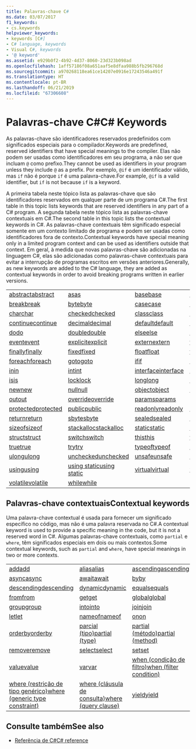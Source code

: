 ```yaml
---
title: Palavras-chave C#
ms.date: 03/07/2017
f1_keywords:
- cs.keywords
helpviewer_keywords:
- keywords [C#]
- C# language, keywords
- Visual C#, keywords
- '@ keyword'
ms.assetid: e929b0f2-4b92-4d37-8060-23d323b098ad
ms.openlocfilehash: 1aff57186f08a651aaf5e8dfaa988b5fb296768d
ms.sourcegitcommit: a970268118ea61ce14207e0916e17243546a491f
ms.translationtype: HT
ms.contentlocale: pt-BR
ms.lasthandoff: 06/21/2019
ms.locfileid: "67306608"
---
```

# <a name="c-keywords"></a><span data-ttu-id="65a0b-102">Palavras-chave C#</span><span class="sxs-lookup"><span data-stu-id="65a0b-102">C# Keywords</span></span>

<span data-ttu-id="65a0b-103">As palavras-chave são identificadores reservados predefinidos com significados especiais para o compilador.</span><span class="sxs-lookup"><span data-stu-id="65a0b-103">Keywords are predefined, reserved identifiers that have special meanings to the compiler.</span></span> <span data-ttu-id="65a0b-104">Elas não podem ser usadas como identificadores em seu programa, a não ser que incluam `@` como prefixo.</span><span class="sxs-lookup"><span data-stu-id="65a0b-104">They cannot be used as identifiers in your program unless they include `@` as a prefix.</span></span> <span data-ttu-id="65a0b-105">Por exemplo, `@if` é um identificador válido, mas `if` não é porque `if` é uma palavra-chave.</span><span class="sxs-lookup"><span data-stu-id="65a0b-105">For example, `@if` is a valid identifier, but `if` is not because `if` is a keyword.</span></span>  
  
 <span data-ttu-id="65a0b-106">A primeira tabela neste tópico lista as palavras-chave que são identificadores reservados em qualquer parte de um programa C#.</span><span class="sxs-lookup"><span data-stu-id="65a0b-106">The first table in this topic lists keywords that are reserved identifiers in any part of a C# program.</span></span> <span data-ttu-id="65a0b-107">A segunda tabela neste tópico lista as palavras-chave contextuais em C#.</span><span class="sxs-lookup"><span data-stu-id="65a0b-107">The second table in this topic lists the contextual keywords in C#.</span></span> <span data-ttu-id="65a0b-108">As palavras-chave contextuais têm significado especial somente em um contexto limitado de programa e podem ser usadas como identificadores fora de contexto.</span><span class="sxs-lookup"><span data-stu-id="65a0b-108">Contextual keywords have special meaning only in a limited program context and can be used as identifiers outside that context.</span></span> <span data-ttu-id="65a0b-109">Em geral, à medida que novas palavras-chave são adicionadas na linguagem C#, elas são adicionadas como palavras-chave contextuais para evitar a interrupção de programas escritos em versões anteriores.</span><span class="sxs-lookup"><span data-stu-id="65a0b-109">Generally, as new keywords are added to the C# language, they are added as contextual keywords in order to avoid breaking programs written in earlier versions.</span></span>  
  
|||||  
|---|---|---|---|  
|[<span data-ttu-id="65a0b-110">abstract</span><span class="sxs-lookup"><span data-stu-id="65a0b-110">abstract</span></span>](abstract.md)|[<span data-ttu-id="65a0b-111">as</span><span class="sxs-lookup"><span data-stu-id="65a0b-111">as</span></span>](../operators/type-testing-and-conversion-operators.md#as-operator)|[<span data-ttu-id="65a0b-112">base</span><span class="sxs-lookup"><span data-stu-id="65a0b-112">base</span></span>](base.md)|[<span data-ttu-id="65a0b-113">bool</span><span class="sxs-lookup"><span data-stu-id="65a0b-113">bool</span></span>](bool.md)|  
|[<span data-ttu-id="65a0b-114">break</span><span class="sxs-lookup"><span data-stu-id="65a0b-114">break</span></span>](break.md)|[<span data-ttu-id="65a0b-115">byte</span><span class="sxs-lookup"><span data-stu-id="65a0b-115">byte</span></span>](byte.md)|[<span data-ttu-id="65a0b-116">case</span><span class="sxs-lookup"><span data-stu-id="65a0b-116">case</span></span>](switch.md)|[<span data-ttu-id="65a0b-117">catch</span><span class="sxs-lookup"><span data-stu-id="65a0b-117">catch</span></span>](try-catch.md)|  
|[<span data-ttu-id="65a0b-118">char</span><span class="sxs-lookup"><span data-stu-id="65a0b-118">char</span></span>](char.md)|[<span data-ttu-id="65a0b-119">checked</span><span class="sxs-lookup"><span data-stu-id="65a0b-119">checked</span></span>](checked.md)|[<span data-ttu-id="65a0b-120">class</span><span class="sxs-lookup"><span data-stu-id="65a0b-120">class</span></span>](class.md)|[<span data-ttu-id="65a0b-121">const</span><span class="sxs-lookup"><span data-stu-id="65a0b-121">const</span></span>](const.md)|  
|[<span data-ttu-id="65a0b-122">continue</span><span class="sxs-lookup"><span data-stu-id="65a0b-122">continue</span></span>](continue.md)|[<span data-ttu-id="65a0b-123">decimal</span><span class="sxs-lookup"><span data-stu-id="65a0b-123">decimal</span></span>](decimal.md)|[<span data-ttu-id="65a0b-124">default</span><span class="sxs-lookup"><span data-stu-id="65a0b-124">default</span></span>](default.md)|[<span data-ttu-id="65a0b-125">delegate</span><span class="sxs-lookup"><span data-stu-id="65a0b-125">delegate</span></span>](delegate.md)|  
|[<span data-ttu-id="65a0b-126">do</span><span class="sxs-lookup"><span data-stu-id="65a0b-126">do</span></span>](do.md)|[<span data-ttu-id="65a0b-127">double</span><span class="sxs-lookup"><span data-stu-id="65a0b-127">double</span></span>](double.md)|[<span data-ttu-id="65a0b-128">else</span><span class="sxs-lookup"><span data-stu-id="65a0b-128">else</span></span>](if-else.md)|[<span data-ttu-id="65a0b-129">enum</span><span class="sxs-lookup"><span data-stu-id="65a0b-129">enum</span></span>](enum.md)|  
|[<span data-ttu-id="65a0b-130">event</span><span class="sxs-lookup"><span data-stu-id="65a0b-130">event</span></span>](event.md)|[<span data-ttu-id="65a0b-131">explicit</span><span class="sxs-lookup"><span data-stu-id="65a0b-131">explicit</span></span>](explicit.md)|[<span data-ttu-id="65a0b-132">extern</span><span class="sxs-lookup"><span data-stu-id="65a0b-132">extern</span></span>](extern.md)|[<span data-ttu-id="65a0b-133">false</span><span class="sxs-lookup"><span data-stu-id="65a0b-133">false</span></span>](false-literal.md)|  
|[<span data-ttu-id="65a0b-134">finally</span><span class="sxs-lookup"><span data-stu-id="65a0b-134">finally</span></span>](try-finally.md)|[<span data-ttu-id="65a0b-135">fixed</span><span class="sxs-lookup"><span data-stu-id="65a0b-135">fixed</span></span>](fixed-statement.md)|[<span data-ttu-id="65a0b-136">float</span><span class="sxs-lookup"><span data-stu-id="65a0b-136">float</span></span>](float.md)|[<span data-ttu-id="65a0b-137">for</span><span class="sxs-lookup"><span data-stu-id="65a0b-137">for</span></span>](for.md)|  
|[<span data-ttu-id="65a0b-138">foreach</span><span class="sxs-lookup"><span data-stu-id="65a0b-138">foreach</span></span>](foreach-in.md)|[<span data-ttu-id="65a0b-139">goto</span><span class="sxs-lookup"><span data-stu-id="65a0b-139">goto</span></span>](goto.md)|[<span data-ttu-id="65a0b-140">if</span><span class="sxs-lookup"><span data-stu-id="65a0b-140">if</span></span>](if-else.md)|[<span data-ttu-id="65a0b-141">implicit</span><span class="sxs-lookup"><span data-stu-id="65a0b-141">implicit</span></span>](implicit.md)|  
|[<span data-ttu-id="65a0b-142">in</span><span class="sxs-lookup"><span data-stu-id="65a0b-142">in</span></span>](in.md)|[<span data-ttu-id="65a0b-143">int</span><span class="sxs-lookup"><span data-stu-id="65a0b-143">int</span></span>](int.md)|[<span data-ttu-id="65a0b-144">interface</span><span class="sxs-lookup"><span data-stu-id="65a0b-144">interface</span></span>](interface.md)|[<span data-ttu-id="65a0b-145">internal</span><span class="sxs-lookup"><span data-stu-id="65a0b-145">internal</span></span>](internal.md)|
|[<span data-ttu-id="65a0b-146">is</span><span class="sxs-lookup"><span data-stu-id="65a0b-146">is</span></span>](is.md)|[<span data-ttu-id="65a0b-147">lock</span><span class="sxs-lookup"><span data-stu-id="65a0b-147">lock</span></span>](lock-statement.md)|[<span data-ttu-id="65a0b-148">long</span><span class="sxs-lookup"><span data-stu-id="65a0b-148">long</span></span>](long.md)|[<span data-ttu-id="65a0b-149">namespace</span><span class="sxs-lookup"><span data-stu-id="65a0b-149">namespace</span></span>](namespace.md)|
|[<span data-ttu-id="65a0b-150">new</span><span class="sxs-lookup"><span data-stu-id="65a0b-150">new</span></span>](new.md)|[<span data-ttu-id="65a0b-151">null</span><span class="sxs-lookup"><span data-stu-id="65a0b-151">null</span></span>](null.md)|[<span data-ttu-id="65a0b-152">object</span><span class="sxs-lookup"><span data-stu-id="65a0b-152">object</span></span>](object.md)|[<span data-ttu-id="65a0b-153">operator</span><span class="sxs-lookup"><span data-stu-id="65a0b-153">operator</span></span>](operator.md)|
|[<span data-ttu-id="65a0b-154">out</span><span class="sxs-lookup"><span data-stu-id="65a0b-154">out</span></span>](out.md)|[<span data-ttu-id="65a0b-155">override</span><span class="sxs-lookup"><span data-stu-id="65a0b-155">override</span></span>](override.md)|[<span data-ttu-id="65a0b-156">params</span><span class="sxs-lookup"><span data-stu-id="65a0b-156">params</span></span>](params.md)|[<span data-ttu-id="65a0b-157">private</span><span class="sxs-lookup"><span data-stu-id="65a0b-157">private</span></span>](private.md)|
|[<span data-ttu-id="65a0b-158">protected</span><span class="sxs-lookup"><span data-stu-id="65a0b-158">protected</span></span>](protected.md)|[<span data-ttu-id="65a0b-159">public</span><span class="sxs-lookup"><span data-stu-id="65a0b-159">public</span></span>](public.md)|[<span data-ttu-id="65a0b-160">readonly</span><span class="sxs-lookup"><span data-stu-id="65a0b-160">readonly</span></span>](readonly.md)|[<span data-ttu-id="65a0b-161">ref</span><span class="sxs-lookup"><span data-stu-id="65a0b-161">ref</span></span>](ref.md)|
|[<span data-ttu-id="65a0b-162">return</span><span class="sxs-lookup"><span data-stu-id="65a0b-162">return</span></span>](return.md)|[<span data-ttu-id="65a0b-163">sbyte</span><span class="sxs-lookup"><span data-stu-id="65a0b-163">sbyte</span></span>](sbyte.md)|[<span data-ttu-id="65a0b-164">sealed</span><span class="sxs-lookup"><span data-stu-id="65a0b-164">sealed</span></span>](sealed.md)|[<span data-ttu-id="65a0b-165">short</span><span class="sxs-lookup"><span data-stu-id="65a0b-165">short</span></span>](short.md)||
[<span data-ttu-id="65a0b-166">sizeof</span><span class="sxs-lookup"><span data-stu-id="65a0b-166">sizeof</span></span>](sizeof.md)|[<span data-ttu-id="65a0b-167">stackalloc</span><span class="sxs-lookup"><span data-stu-id="65a0b-167">stackalloc</span></span>](../operators/stackalloc.md)|[<span data-ttu-id="65a0b-168">static</span><span class="sxs-lookup"><span data-stu-id="65a0b-168">static</span></span>](static.md)|[<span data-ttu-id="65a0b-169">string</span><span class="sxs-lookup"><span data-stu-id="65a0b-169">string</span></span>](string.md)|
|[<span data-ttu-id="65a0b-170">struct</span><span class="sxs-lookup"><span data-stu-id="65a0b-170">struct</span></span>](struct.md)|[<span data-ttu-id="65a0b-171">switch</span><span class="sxs-lookup"><span data-stu-id="65a0b-171">switch</span></span>](switch.md)|[<span data-ttu-id="65a0b-172">this</span><span class="sxs-lookup"><span data-stu-id="65a0b-172">this</span></span>](this.md)|[<span data-ttu-id="65a0b-173">throw</span><span class="sxs-lookup"><span data-stu-id="65a0b-173">throw</span></span>](throw.md)|
|[<span data-ttu-id="65a0b-174">true</span><span class="sxs-lookup"><span data-stu-id="65a0b-174">true</span></span>](true-literal.md)|[<span data-ttu-id="65a0b-175">try</span><span class="sxs-lookup"><span data-stu-id="65a0b-175">try</span></span>](try-catch.md)|[<span data-ttu-id="65a0b-176">typeof</span><span class="sxs-lookup"><span data-stu-id="65a0b-176">typeof</span></span>](../operators/type-testing-and-conversion-operators.md#typeof-operator)|[<span data-ttu-id="65a0b-177">uint</span><span class="sxs-lookup"><span data-stu-id="65a0b-177">uint</span></span>](uint.md)|
|[<span data-ttu-id="65a0b-178">ulong</span><span class="sxs-lookup"><span data-stu-id="65a0b-178">ulong</span></span>](ulong.md)|[<span data-ttu-id="65a0b-179">unchecked</span><span class="sxs-lookup"><span data-stu-id="65a0b-179">unchecked</span></span>](unchecked.md)|[<span data-ttu-id="65a0b-180">unsafe</span><span class="sxs-lookup"><span data-stu-id="65a0b-180">unsafe</span></span>](unsafe.md)|[<span data-ttu-id="65a0b-181">ushort</span><span class="sxs-lookup"><span data-stu-id="65a0b-181">ushort</span></span>](ushort.md)|
|[<span data-ttu-id="65a0b-182">using</span><span class="sxs-lookup"><span data-stu-id="65a0b-182">using</span></span>](using.md)|[<span data-ttu-id="65a0b-183">using static</span><span class="sxs-lookup"><span data-stu-id="65a0b-183">using static</span></span>](using-static.md)|[<span data-ttu-id="65a0b-184">virtual</span><span class="sxs-lookup"><span data-stu-id="65a0b-184">virtual</span></span>](virtual.md)|[<span data-ttu-id="65a0b-185">void</span><span class="sxs-lookup"><span data-stu-id="65a0b-185">void</span></span>](void.md)|
|[<span data-ttu-id="65a0b-186">volatile</span><span class="sxs-lookup"><span data-stu-id="65a0b-186">volatile</span></span>](volatile.md)|[<span data-ttu-id="65a0b-187">while</span><span class="sxs-lookup"><span data-stu-id="65a0b-187">while</span></span>](while.md)|

## <a name="contextual-keywords"></a><span data-ttu-id="65a0b-188">Palavras-chave contextuais</span><span class="sxs-lookup"><span data-stu-id="65a0b-188">Contextual keywords</span></span>

 <span data-ttu-id="65a0b-189">Uma palavra-chave contextual é usada para fornecer um significado específico no código, mas não é uma palavra reservada no C#.</span><span class="sxs-lookup"><span data-stu-id="65a0b-189">A contextual keyword is used to provide a specific meaning in the code, but it is not a reserved word in C#.</span></span> <span data-ttu-id="65a0b-190">Algumas palavras-chave contextuais, como `partial` e `where`, têm significados especiais em dois ou mais contextos.</span><span class="sxs-lookup"><span data-stu-id="65a0b-190">Some contextual keywords, such as `partial` and `where`, have special meanings in two or more contexts.</span></span>  
  
||||  
|---|---|---|  
|[<span data-ttu-id="65a0b-191">add</span><span class="sxs-lookup"><span data-stu-id="65a0b-191">add</span></span>](add.md)|[<span data-ttu-id="65a0b-192">alias</span><span class="sxs-lookup"><span data-stu-id="65a0b-192">alias</span></span>](extern-alias.md)|[<span data-ttu-id="65a0b-193">ascending</span><span class="sxs-lookup"><span data-stu-id="65a0b-193">ascending</span></span>](ascending.md)|
|[<span data-ttu-id="65a0b-194">async</span><span class="sxs-lookup"><span data-stu-id="65a0b-194">async</span></span>](async.md)|[<span data-ttu-id="65a0b-195">await</span><span class="sxs-lookup"><span data-stu-id="65a0b-195">await</span></span>](await.md)|[<span data-ttu-id="65a0b-196">by</span><span class="sxs-lookup"><span data-stu-id="65a0b-196">by</span></span>](by.md)|
|[<span data-ttu-id="65a0b-197">descending</span><span class="sxs-lookup"><span data-stu-id="65a0b-197">descending</span></span>](descending.md)|[<span data-ttu-id="65a0b-198">dynamic</span><span class="sxs-lookup"><span data-stu-id="65a0b-198">dynamic</span></span>](dynamic.md)|[<span data-ttu-id="65a0b-199">equals</span><span class="sxs-lookup"><span data-stu-id="65a0b-199">equals</span></span>](equals.md)|
|[<span data-ttu-id="65a0b-200">from</span><span class="sxs-lookup"><span data-stu-id="65a0b-200">from</span></span>](from-clause.md)|[<span data-ttu-id="65a0b-201">get</span><span class="sxs-lookup"><span data-stu-id="65a0b-201">get</span></span>](get.md)|[<span data-ttu-id="65a0b-202">global</span><span class="sxs-lookup"><span data-stu-id="65a0b-202">global</span></span>](global.md)|
|[<span data-ttu-id="65a0b-203">group</span><span class="sxs-lookup"><span data-stu-id="65a0b-203">group</span></span>](group-clause.md)|[<span data-ttu-id="65a0b-204">into</span><span class="sxs-lookup"><span data-stu-id="65a0b-204">into</span></span>](into.md)|[<span data-ttu-id="65a0b-205">join</span><span class="sxs-lookup"><span data-stu-id="65a0b-205">join</span></span>](join-clause.md)|
|[<span data-ttu-id="65a0b-206">let</span><span class="sxs-lookup"><span data-stu-id="65a0b-206">let</span></span>](let-clause.md)|[<span data-ttu-id="65a0b-207">nameof</span><span class="sxs-lookup"><span data-stu-id="65a0b-207">nameof</span></span>](nameof.md)|[<span data-ttu-id="65a0b-208">on</span><span class="sxs-lookup"><span data-stu-id="65a0b-208">on</span></span>](on.md)|
|[<span data-ttu-id="65a0b-209">orderby</span><span class="sxs-lookup"><span data-stu-id="65a0b-209">orderby</span></span>](orderby-clause.md)|[<span data-ttu-id="65a0b-210">parcial (tipo)</span><span class="sxs-lookup"><span data-stu-id="65a0b-210">partial (type)</span></span>](partial-type.md)|[<span data-ttu-id="65a0b-211">partial (método)</span><span class="sxs-lookup"><span data-stu-id="65a0b-211">partial (method)</span></span>](partial-method.md)|
|[<span data-ttu-id="65a0b-212">remove</span><span class="sxs-lookup"><span data-stu-id="65a0b-212">remove</span></span>](remove.md)|[<span data-ttu-id="65a0b-213">select</span><span class="sxs-lookup"><span data-stu-id="65a0b-213">select</span></span>](select-clause.md)|[<span data-ttu-id="65a0b-214">set</span><span class="sxs-lookup"><span data-stu-id="65a0b-214">set</span></span>](set.md)|
|[<span data-ttu-id="65a0b-215">value</span><span class="sxs-lookup"><span data-stu-id="65a0b-215">value</span></span>](value.md)|[<span data-ttu-id="65a0b-216">var</span><span class="sxs-lookup"><span data-stu-id="65a0b-216">var</span></span>](var.md)|[<span data-ttu-id="65a0b-217">when (condição de filtro)</span><span class="sxs-lookup"><span data-stu-id="65a0b-217">when (filter condition)</span></span>](when.md)|
|[<span data-ttu-id="65a0b-218">where (restrição de tipo genérico)</span><span class="sxs-lookup"><span data-stu-id="65a0b-218">where (generic type constraint)</span></span>](where-generic-type-constraint.md)|[<span data-ttu-id="65a0b-219">where (cláusula de consulta)</span><span class="sxs-lookup"><span data-stu-id="65a0b-219">where (query clause)</span></span>](where-clause.md)|[<span data-ttu-id="65a0b-220">yield</span><span class="sxs-lookup"><span data-stu-id="65a0b-220">yield</span></span>](yield.md)|
  
## <a name="see-also"></a><span data-ttu-id="65a0b-221">Consulte também</span><span class="sxs-lookup"><span data-stu-id="65a0b-221">See also</span></span>

- [<span data-ttu-id="65a0b-222">Referência de C#</span><span class="sxs-lookup"><span data-stu-id="65a0b-222">C# reference</span></span>](../index.md)
